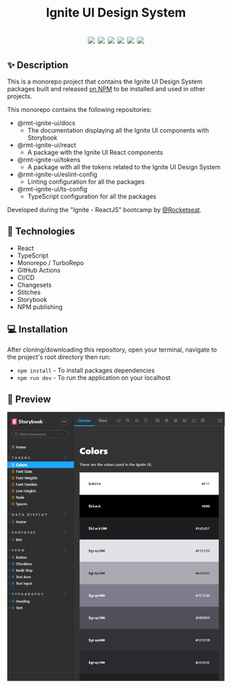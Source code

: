 <h1 align="center">
  <p>Ignite UI Design System</p>
  <div>
    <img src="https://img.shields.io/badge/-React-blue" />
    <img src="https://img.shields.io/badge/-TypeScript-3178c6" />
    <img src="https://img.shields.io/badge/-CI/CD-90bf3f" />
    <img src="https://img.shields.io/badge/-Storybook-%23ff69b4" />
    <img src="https://img.shields.io/badge/-NPM-ea2039" />
    <img src="https://img.shields.io/badge/-Monorepo-black" />
  </div>
</h1>

## ✨ Description

This is a monorepo project that contains the Ignite UI Design System packages built and released [on NPM](https://www.npmjs.com/~renatomarxs) to be installed and used in other projects.

This monorepo contains the following repositories:
-  @rmt-ignite-ui/docs
    -  The documentation displaying all the Ignite UI components with Storybook
-  @rmt-ignite-ui/react
    -  A package with the Ignite UI React components
-  @rmt-ignite-ui/tokens
    -  A package with all the tokens related to the Ignite UI Design System
-  @rmt-ignite-ui/eslint-config
    -  Linting configuration for all the packages
-  @rmt-ignite-ui/ts-config
    -  TypeScript configuration for all the packages

Developed during the "Ignite - ReactJS" bootcamp by [@Rocketseat](https://www.rocketseat.com.br).

## 🚀 Technologies
-  React
-  TypeScript
-  Monorepo / TurboRepo
-  GitHub Actions
-  CI/CD
-  Changesets
-  Stitches
-  Storybook
-  NPM publishing

## 💻 Installation

After cloning/downloading this repository, open your terminal, navigate to the project's root directory then run:

-  `npm install` - To install packages dependencies
-  `npm run dev` - To run the application on your localhost

## 🌟 Preview

<img src=".github/assets/preview.png" />
